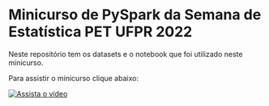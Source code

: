 # Minicurso de PySpark da Semana de Estatística PET UFPR 2022

Neste repositório tem os datasets e o notebook que foi utilizado neste minicurso.

Para assistir o minicurso clique abaixo:

[![Assista o vídeo](https://img.youtube.com/vi/1-DZKTFK1EE/maxresdefault.jpg)](https://youtu.be/1-DZKTFK1EE)
